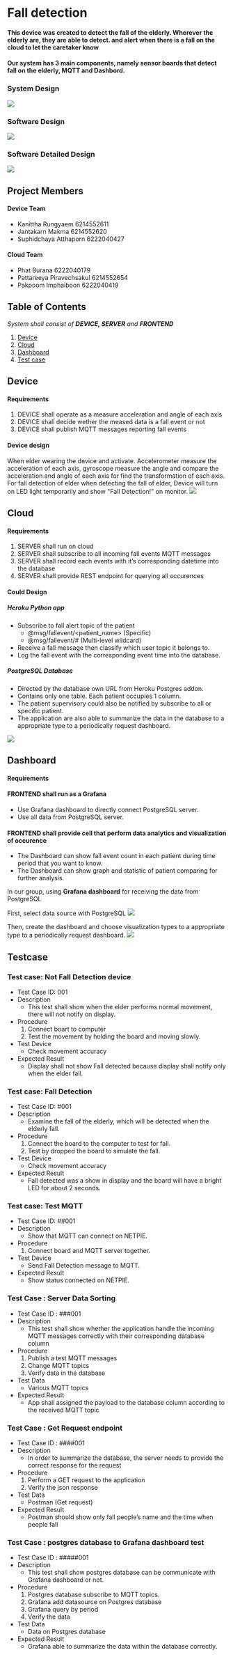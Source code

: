 # Fall detection
#### This device was created to detect the fall of the elderly. Wherever the elderly are, they are able to detect. and alert when there is a fall on the cloud to let the caretaker know

#### Our system has 3 main components, namely sensor boards that detect fall on the elderly, MQTT and Dashbord.

### System Design
![](image/Diagram.jpg)

### Software Design
![](image/SWdesign.JPG)

### Software Detailed Design
![](image/Detail1.JPG)

## Project Members
#### Device Team
- Kanittha    Rungyaem    6214552611
- Jantakarn   Makma       6214552620
- Suphidchaya Atthaporn   6222040427

#### Cloud Team
- Phat        Burana        6222040179
- Pattareeya  Piravechsakul 6214552654
- Pakpoom     Imphaiboon    6222040419

## Table of Contents
*System shall consist of **DEVICE, SERVER** and **FRONTEND***
1. [Device](#Device)
2. [Cloud](#Cloud)
3. [Dashboard](#Dashboard)
4. [Test case](#Testcase)

## Device
#### Requirements
1. DEVICE shall operate as a measure acceleration and angle of each axis
2. DEVICE shall decide wether the meased data is a fall event or not
3. DEVICE shall publish MQTT messages reporting fall events
#### Device design
When elder wearing the device and activate. Accelerometer measure the acceleration of each axis, gyroscope measure the angle and compare the acceleration and angle of each axis for find the transformation of each axis. For fall detection of elder when detecting the fall of elder, Device will turn on LED light temporarily and show "Fall Detection!" on monitor.
![](image/Devicedesign.jpg)

## Cloud
#### Requirements
1. SERVER shall run on cloud
2. SERVER shall subscribe to all incoming fall events MQTT messages
3. SERVER shall record each events with it’s corresponding datetime into the database
4. SERVER shall provide REST endpoint for querying all occurences
#### Could Design
##### Heroku Python app
- Subscribe to fall alert topic of the patient
  * @msg/fallevent/<patient_name>  (Specific)
  * @msg/fallevent/#               (Multi-level wildcard)
- Receive a fall message then classify which user topic it belongs to.
- Log the fall event with the corresponding event time into the database. 
##### PostgreSQL Database 
- Directed by the database own URL from Heroku Postgres addon.
- Contains only one table. Each patient occupies 1 column.
- The patient supervisory could also be notified by subscribe to all or specific patient.
- The application are also able to summarize the data in the database to a appropriate type to a periodically request dashboard.

![](image/pg.JPG)


## Dashboard
#### Requirements
#### FRONTEND shall run as a Grafana
- Use Grafana dashboard to directly connect PostgreSQL server. 
- Use all data from PostgreSQL server.
#### FRONTEND shall provide cell that perform data analytics and visualization of occurence
- The Dashboard can show fall event count in each patient during time period that you want to know.
- The Dashboard can show graph and statistic of patient comparing for further analysis.

In our group, using **Grafana dashboard** for receiving the data from PostgreSQL

First, select data source with PostgreSQL
![](image/Config(Grafana).JPG)

Then, create the dashboard and choose visualization types to a appropriate type to a periodically request dashboard.
![](image/ex_dashboard.jpg)


## Testcase
### Test case: Not Fall Detection device
- Test Case ID: 001
- Description
	- This test shall show when the elder performs normal movement, there will not notify on display.
- Procedure
	1. Connect boart to computer
	2. Test the movement by holding the board and moving slowly.
- Test Device
	- Check movement accuracy
- Expected Result
	- Display shall not show Fall detected because display shall notify only when the elder fall.

### Test case: Fall Detection
- Test Case ID: #001
- Description
	- Examine the fall of the elderly, which will be detected when the elderly fall.
- Procedure
	1. Connect the board to the computer to test for fall.
	2. Test by dropped the board to simulate the fall.
- Test Device
	- Check movement accuracy
- Expected Result
	- Fall detected was a show in display and the board will have a bright LED for about 2 seconds.

### Test case: Test MQTT
- Test Case ID: ##001
- Description
	- Show that MQTT can connect on NETPIE. 
- Procedure
	1. Connect board and MQTT server together.
- Test Device
	- Send Fall Detection message to MQTT.
- Expected Result
	- Show status connected on NETPIE.

### Test Case : Server Data Sorting
- Test Case ID : ###001
- Description
	- This test shall show whether the application handle the incoming MQTT messages correctly with their corresponding database column
- Procedure
	1. Publish a test MQTT messages
	2. Change MQTT topics
	3. Verify data in the database
- Test Data
	- Various MQTT topics
- Expected Result
	- App shall assigned the payload to the database column according to the received MQTT topic


### Test Case : Get Request endpoint
- Test Case ID : ####001
- Description
	- In order to summarize the database, the server needs to provide the correct response for the request
- Procedure
	1. Perform a GET request to the application
	2. Verify the json response
- Test Data
	- Postman (Get request)
- Expected Result
	- Postman should show only fall people’s name and the time when people fall

### Test Case : postgres database to Grafana dashboard test
- Test Case ID : #####001
- Description
	- This test shall show postgres database can be communicate with Grafana dashboard or not.
- Procedure
	1. Postgres database subscribe to MQTT topics.
	2. Grafana add datasource on Postgres database
	3. Grafana query by period 
	4. Verify the data 
- Test Data
	- Data on Postgres database
- Expected Result
	- Grafana able to summarize the data within the database correctly.
